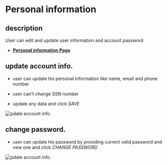 # Personal information

## description

User can edit and update user information and account password

- [**Personal information Page**](https://rakeez.com.sa/main/PersonalInfo)

## update account info.

- user can update his personal information like name, email and phone number

- user can't change SSN number

- update any data and click _SAVE_

![pdate account info.](/taaminkom-docs/images/account/account-6-1.png)

## change password.

- user can update his password by providing current valid password and new one and click _CHANGE PASSWORD_

![pdate account info.](/taaminkom-docs/images/account/account-6-2.png)
